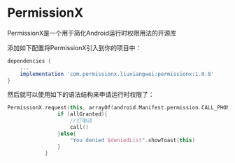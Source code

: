 # PermissionX

PermissionX是一个用于简化Android运行时权限用法的开源库

添加如下配置将PermissionX引入到你的项目中：

```groovy
dependencies {
    ...
    implementation 'com.permissionx.liuxiangwei:permissionx:1.0.0'
}
```

然后就可以使用如下的语法结构来申请运行时权限了：
```kotlin
PermissionX.request(this, arrayOf(android.Manifest.permission.CALL_PHONE,android.Manifest.permission.WRITE_EXTERNAL_STORAGE)){allGranted,deniedList ->
                if (allGranted){
                    //打电话
                    call()
                }else{
                    "You denied $deniedList".showToast(this)
                }
            }
```